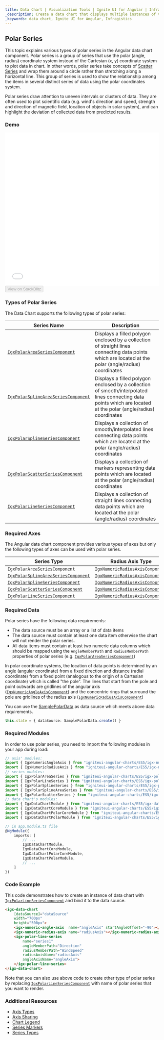 ```yaml
---
title: Data Chart | Visualization Tools | Ignite UI for Angular | Infragistics | Polar
_description: Create a data chart that displays multiple instances of visual elements in the same plot area in order to create composite chart views.
_keywords: data chart, Ignite UI for Angular, Infragistics
---
```


## Polar Series

This topic explains various types of polar series in the Angular data chart component. Polar series is a group of series that use the polar (angle, radius) coordinate system instead of the Cartesian (x, y) coordinate system to plot data in chart. In other words, polar series take concepts of [Scatter Series](datachart_series_types_scatter_marker.md) and wrap them around a circle rather than stretching along a horizontal line. This group of series is used to show the relationship among the items in several distinct series of data using the polar coordinates system.

Polar series draw attention to uneven intervals or clusters of data. They are often used to plot scientific data (e.g. wind's direction and speed, strength and direction of magnetic field, location of objects in solar system), and can highlight the deviation of collected data from predicted results.

### Demo

<div class="sample-container loading" style="height: 500px">
    <iframe id="data-chart-type-polar-series-iframe" src='{environment:demosBaseUrl}/charts/data-chart-type-polar-series' width="100%" height="100%" seamless frameBorder="0" onload="onXPlatSampleIframeContentLoaded(this);"></iframe>
</div>
<div>
    <button data-localize="stackblitz" disabled class="stackblitz-btn" data-iframe-id="data-chart-type-polar-series-iframe" data-demos-base-url="{environment:demosBaseUrl}">View on StackBlitz
    </button>
</div>

<div class="divider--half"></div>

### Types of Polar Series

The Data Chart supports the following types of polar series:

| Series Name                                                                                                           | Description                                                                                                                                                      |
| --------------------------------------------------------------------------------------------------------------------- | ---------------------------------------------------------------------------------------------------------------------------------------------------------------- |
| [`IgxPolarAreaSeriesComponent`](/angular-apis/typescript/latest/classes/igxpolarareaseriescomponent.html)             | Displays a filled polygon enclosed by a collection of straight lines connecting data points which are located at the polar (angle/radius) coordinates            |
| [`IgxPolarSplineAreaSeriesComponent`](/angular-apis/typescript/latest/classes/igxpolarsplineareaseriescomponent.html) | Displays a filled polygon enclosed by a collection of smooth/interpolated lines connecting data points which are located at the polar (angle/radius) coordinates |
| [`IgxPolarSplineSeriesComponent`](/angular-apis/typescript/latest/classes/igxpolarsplineseriescomponent.html)         | Displays a collection of smooth/interpolated lines connecting data points which are located at the polar (angle/radius) coordinates                              |
| [`IgxPolarScatterSeriesComponent`](/angular-apis/typescript/latest/classes/igxpolarscatterseriescomponent.html)       | Displays a collection of markers representing data points which are located at the polar (angle/radius) coordinates                                              |
| [`IgxPolarLineSeriesComponent`](/angular-apis/typescript/latest/classes/igxpolarlineseriescomponent.html)             | Displays a collection of straight lines connecting data points which are located at the polar (angle/radius) coordinates                                         |

### Required Axes

The Angular data chart component provides various types of axes but only the following types of axes can be used with polar series.

| Series Type                                                                                                           | Radius Axis Type                                                                                              | Angle Axis Type                                                                                             |
| --------------------------------------------------------------------------------------------------------------------- | ------------------------------------------------------------------------------------------------------------- | ----------------------------------------------------------------------------------------------------------- |
| [`IgxPolarAreaSeriesComponent`](/angular-apis/typescript/latest/classes/igxpolarareaseriescomponent.html)             | [`IgxNumericRadiusAxisComponent`](/angular-apis/typescript/latest/classes/igxnumericradiusaxiscomponent.html) | [`IgxNumericAngleAxisComponent`](/angular-apis/typescript/latest/classes/igxnumericangleaxiscomponent.html) |
| [`IgxPolarSplineAreaSeriesComponent`](/angular-apis/typescript/latest/classes/igxpolarsplineareaseriescomponent.html) | [`IgxNumericRadiusAxisComponent`](/angular-apis/typescript/latest/classes/igxnumericradiusaxiscomponent.html) | [`IgxNumericAngleAxisComponent`](/angular-apis/typescript/latest/classes/igxnumericangleaxiscomponent.html) |
| [`IgxPolarSplineSeriesComponent`](/angular-apis/typescript/latest/classes/igxpolarsplineseriescomponent.html)         | [`IgxNumericRadiusAxisComponent`](/angular-apis/typescript/latest/classes/igxnumericradiusaxiscomponent.html) | [`IgxNumericAngleAxisComponent`](/angular-apis/typescript/latest/classes/igxnumericangleaxiscomponent.html) |
| [`IgxPolarScatterSeriesComponent`](/angular-apis/typescript/latest/classes/igxpolarscatterseriescomponent.html)       | [`IgxNumericRadiusAxisComponent`](/angular-apis/typescript/latest/classes/igxnumericradiusaxiscomponent.html) | [`IgxNumericAngleAxisComponent`](/angular-apis/typescript/latest/classes/igxnumericangleaxiscomponent.html) |
| [`IgxPolarLineSeriesComponent`](/angular-apis/typescript/latest/classes/igxpolarlineseriescomponent.html)             | [`IgxNumericRadiusAxisComponent`](/angular-apis/typescript/latest/classes/igxnumericradiusaxiscomponent.html) | [`IgxNumericAngleAxisComponent`](/angular-apis/typescript/latest/classes/igxnumericangleaxiscomponent.html) |

### Required Data

Polar series have the following data requirements:

-   The data source must be an array or a list of data items
-   The data source must contain at least one data item otherwise the chart will not render the polar series.
-   All data items must contain at least two numeric data columns which should be mapped using the `AngleMemberPath` and `RadiusMemberPath` properties of polar series (e.g. [`IgxPolarAreaSeriesComponent`](/angular-apis/typescript/latest/classes/igxpolarareaseriescomponent.html))

In polar coordinate systems, the location of data points is determined by an angle (angular coordinate) from a fixed direction and distance (radial coordinate) from a fixed point (analogous to the origin of a Cartesian coordinate) which is called "the pole". The lines that start from the pole and point outwards are gridlines of the angular axis ([`IgxNumericAngleAxisComponent`](/angular-apis/typescript/latest/classes/igxnumericangleaxiscomponent.html)) and the concentric rings that surround the pole are gridlines of the radius axis ([`IgxNumericRadiusAxisComponent`](/angular-apis/typescript/latest/classes/igxnumericradiusaxiscomponent.html))

You can use the [SamplePolarData](datachart_data_sources_polar.md) as data source which meets above data requirements.

```typescript
this.state = { dataSource: SamplePolarData.create() }
```

### Required Modules

In order to use polar series, you need to import the following modules in your app during load:

```typescript
// axis' modules:
import { IgxNumericAngleAxis } from "igniteui-angular-charts/ES5/igx-numeric-angle-axis";
import { IgxNumericRadiusAxis } from "igniteui-angular-charts/ES5/igx-numeric-radius-axis";
// series modules:
import { IgxPolarAreaSeries } from "igniteui-angular-charts/ES5/igx-polar-area-series";
import { IgxPolarLineSeries } from "igniteui-angular-charts/ES5/igx-polar-line-series";
import { IgxPolarSplineSeries } from "igniteui-angular-charts/ES5/igx-polar-spline-series";
import { IgxPolarSplineAreaSeries } from "igniteui-angular-charts/ES5/igx-polar-spline-area-series";
import { IgxPolarScatterSeries } from "igniteui-angular-charts/ES5/igx-polar-scatter-series";
// data chart's modules:
import { IgxDataChartModule } from "igniteui-angular-charts/ES5/igx-data-chart-module";
import { IgxDataChartCoreModule } from "igniteui-angular-charts/ES5/igx-data-chart-core-module";
import { IgxDataChartPolarCoreModule } from "igniteui-angular-charts/ES5/igx-data-chart-polar-core-module";
import { IgxDataChartPolarModule } from "igniteui-angular-charts/ES5/igx-data-chart-polar-module";

// in app.module.ts file
@NgModule({
    imports: [
        // ...
        IgxDataChartModule,
        IgxDataChartCoreModule,
        IgxDataChartPolarCoreModule,
        IgxDataChartPolarModule,
        // ...
    ]
})
```

### Code Example

This code demonstrates how to create an instance of data chart with [`IgxPolarLineSeriesComponent`](/angular-apis/typescript/latest/classes/igxpolarlineseriescomponent.html) and bind it to the data source.

```html
<igx-data-chart
    [dataSource]="dataSource"
    width="700px"
    height="500px">
    <igx-numeric-angle-axis  name="angleAxis" startAngleOffset="-90"></igx-numeric-angle-axis>
    <igx-numeric-radius-axis name="radiusAxis"></igx-numeric-radius-axis>
    <igx-polar-line-series
        name="series1"
        angleMemberPath="Direction"
        radiusMemberPath="WindSpeed"
        radiusAxisName="radiusAxis"
        angleAxisName="angleAxis">
    </igx-polar-line-series>
</igx-data-chart>
```

Note that you can also use above code to create other type of polar series by replacing [`IgxPolarLineSeriesComponent`](/angular-apis/typescript/latest/classes/igxpolarlineseriescomponent.html) with name of polar series that you want to render.

### Additional Resources

-   [Axis Types](datachart_axis_types.md)
-   [Axis Sharing](datachart_axis_sharing.md)
-   [Chart Legend](datachart_chart_legends.md)
-   [Series Markers](datachart_series_markers.md)
-   [Series Types](datachart_series_types.md)
